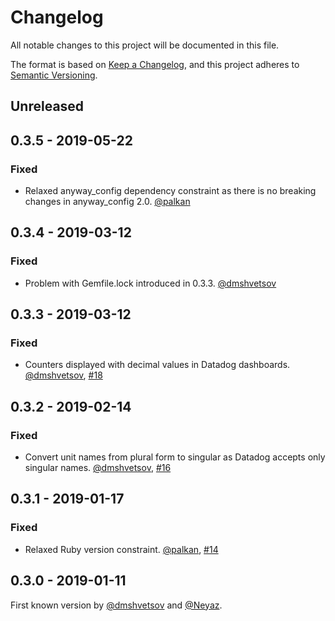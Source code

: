 # Changelog

All notable changes to this project will be documented in this file.

The format is based on [Keep a Changelog](https://keepachangelog.com/en/1.0.0/),
and this project adheres to [Semantic Versioning](https://semver.org/spec/v2.0.0.html).

## Unreleased

## 0.3.5 - 2019-05-22

### Fixed

 - Relaxed anyway_config dependency constraint as there is no breaking changes in anyway_config 2.0. [@palkan]

## 0.3.4 - 2019-03-12

### Fixed

 - Problem with Gemfile.lock introduced in 0.3.3. [@dmshvetsov]

## 0.3.3 - 2019-03-12

### Fixed

 - Counters displayed with decimal values in Datadog dashboards. [@dmshvetsov], [#18](https://github.com/yabeda-rb/yabeda-datadog/pull/18)

## 0.3.2 - 2019-02-14

### Fixed

 - Convert unit names from plural form to singular as Datadog accepts only singular names. [@dmshvetsov], [#16](https://github.com/yabeda-rb/yabeda-datadog/pull/16)

## 0.3.1 - 2019-01-17

### Fixed

 - Relaxed Ruby version constraint. [@palkan], [#14](https://github.com/yabeda-rb/yabeda-datadog/pull/14)

## 0.3.0 - 2019-01-11

First known version by [@dmshvetsov] and [@Neyaz].

[@palkan]: https://github.com/palkan "Vladimir Dementyev"
[@dmshvetsov]: https://github.com/dmshvetsov "Dmitry Shvetsov"
[@Neyaz]: https://github.com/Neyaz "Nikolay Malinin"

